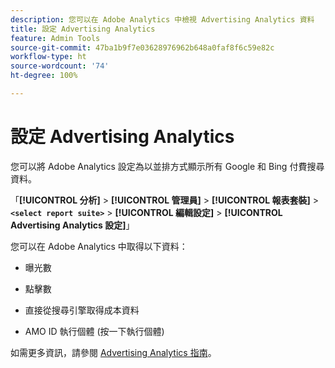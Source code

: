 ```yaml
---
description: 您可以在 Adobe Analytics 中檢視 Advertising Analytics 資料
title: 設定 Advertising Analytics
feature: Admin Tools
source-git-commit: 47ba1b9f7e03628976962b648a0faf8f6c59e82c
workflow-type: ht
source-wordcount: '74'
ht-degree: 100%

---
```



# 設定 Advertising Analytics

您可以將 Adobe Analytics 設定為以並排方式顯示所有 Google 和 Bing 付費搜尋資料。

「**[!UICONTROL 分析]** > **[!UICONTROL 管理員]** > **[!UICONTROL 報表套裝]** > **`<select report suite>`** > **[!UICONTROL 編輯設定]** > **[!UICONTROL Advertising Analytics 設定]**」

您可以在 Adobe Analytics 中取得以下資料：

* 曝光數

* 點擊數

* 直接從搜尋引擎取得成本資料

* AMO ID 執行個體 (按一下執行個體)

如需更多資訊，請參閱 [Advertising Analytics 指南](/help/integrate/c-advertising-analytics/overview.md)。